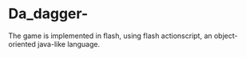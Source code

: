 # Da_dagger-
The game is implemented in flash, using flash actionscript, an object-oriented java-like language.
